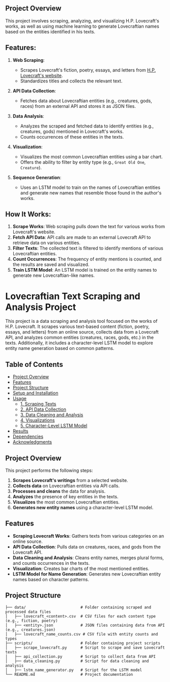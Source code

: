 ## Project Overview
This project involves scraping, analyzing, and visualizing H.P. Lovecraft's works, as well as using machine learning to generate Lovecraftian names based on the entities identified in his texts.

## Features:
1. **Web Scraping**:
    - Scrapes Lovecraft's fiction, poetry, essays, and letters from [H.P. Lovecraft's website](https://www.hplovecraft.com/writings/texts/).
    - Standardizes titles and collects the relevant text.

2. **API Data Collection**:
    - Fetches data about Lovecraftian entities (e.g., creatures, gods, races) from an external API and stores it as JSON files.

3. **Data Analysis**:
    - Analyzes the scraped and fetched data to identify entities (e.g., creatures, gods) mentioned in Lovecraft's works.
    - Counts occurrences of these entities in the texts.

4. **Visualization**:
    - Visualizes the most common Lovecraftian entities using a bar chart.
    - Offers the ability to filter by entity type (e.g., `Great Old One`, `Creature`).

5. **Sequence Generation**:
    - Uses an LSTM model to train on the names of Lovecraftian entities and generate new names that resemble those found in the author's works.

## How It Works:
1. **Scrape Works**: Web scraping pulls down the text for various works from Lovecraft's website.
2. **Fetch API Data**: API calls are made to an external Lovecraft API to retrieve data on various entities.
3. **Filter Texts**: The collected text is filtered to identify mentions of various Lovecraftian entities.
4. **Count Occurrences**: The frequency of entity mentions is counted, and the results are saved and visualized.
5. **Train LSTM Model**: An LSTM model is trained on the entity names to generate new Lovecraftian-like names.



# Lovecraftian Text Scraping and Analysis Project

This project is a data scraping and analysis tool focused on the works of H.P. Lovecraft. It scrapes various text-based content (fiction, poetry, essays, and letters) from an online source, collects data from a Lovecraft API, and analyzes common entities (creatures, races, gods, etc.) in the texts. Additionally, it includes a character-level LSTM model to explore entity name generation based on common patterns.

## Table of Contents

- [Project Overview](#project-overview)
- [Features](#features)
- [Project Structure](#project-structure)
- [Setup and Installation](#setup-and-installation)
- [Usage](#usage)
  - [1. Scraping Texts](#1-scraping-texts)
  - [2. API Data Collection](#2-api-data-collection)
  - [3. Data Cleaning and Analysis](#3-data-cleaning-and-analysis)
  - [4. Visualizations](#4-visualizations)
  - [5. Character-Level LSTM Model](#5-character-level-lstm-model)
- [Results](#results)
- [Dependencies](#dependencies)
- [Acknowledgments](#acknowledgments)

## Project Overview

This project performs the following steps:

1. **Scrapes Lovecraft's writings** from a selected website.
2. **Collects data** on Lovecraftian entities via API calls.
3. **Processes and cleans** the data for analysis.
4. **Analyzes** the presence of key entities in the texts.
5. **Visualizes** the most common Lovecraftian entities.
6. **Generates new entity names** using a character-level LSTM model.

## Features

- **Scraping Lovecraft Works**: Gathers texts from various categories on an online source.
- **API Data Collection**: Pulls data on creatures, races, and gods from the Lovecraft API.
- **Data Cleaning and Analysis**: Cleans entity names, merges plural forms, and counts occurrences in the texts.
- **Visualization**: Creates bar charts of the most mentioned entities.
- **LSTM Model for Name Generation**: Generates new Lovecraftian entity names based on character patterns.

## Project Structure

```plaintext
├── data/                        # Folder containing scraped and processed data files
│   ├── lovecraft_<content>.csv  # CSV files for each content type (e.g., fiction, poetry)
│   ├── <entity>.json            # JSON files containing data from API (e.g., creatures.json)
│   ├── lovecraft_name_counts.csv # CSV file with entity counts and types
├── scripts/                     # Folder containing project scripts
│   ├── scrape_lovecraft.py      # Script to scrape and save Lovecraft texts
│   ├── api_collection.py        # Script to collect data from API
│   ├── data_cleaning.py         # Script for data cleaning and analysis
│   ├── lstm_name_generator.py   # Script for the LSTM model
└── README.md                    # Project documentation

